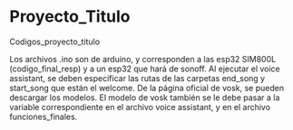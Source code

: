# Proyecto_Titulo
Codigos_proyecto_titulo

Los archivos .ino son de arduino, y corresponden a las esp32 SIM800L (codigo_final_resp) y a un esp32 que hará de sonoff.
Al ejecutar el voice assistant, se deben especificar las rutas de las carpetas end_song y start_song que están el welcome.
De la página oficial de vosk, se pueden descargar los modelos. El modelo de vosk también se le debe pasar a la variable correspondiente en el archivo voice assistant, y en el archivo funciones_finales.
